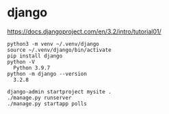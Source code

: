 # django

https://docs.djangoproject.com/en/3.2/intro/tutorial01/

```
python3 -m venv ~/.venv/django
source ~/.venv/django/bin/activate
pip install django
python -V
  Python 3.9.7
python -m django --version
  3.2.8

django-admin startproject mysite .
./manage.py runserver
./manage.py startapp polls

```
